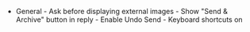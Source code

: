 - General
  \- Ask before displaying external images
  \- Show "Send & Archive" button in reply
  \- Enable Undo Send
  \- Keyboard shortcuts on
